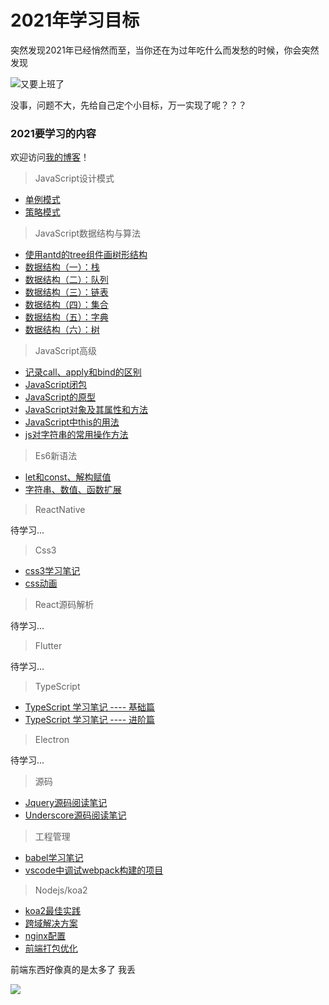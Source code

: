 # 2021年学习目标

突然发现2021年已经悄然而至，当你还在为过年吃什么而发愁的时候，你会突然发现

![又要上班了](http://ww4.sinaimg.cn/bmiddle/6af89bc8gw1f8r8dfjpgbj20640640sv.jpg)

没事，问题不大，先给自己定个小目标，万一实现了呢？？？

### 2021要学习的内容

欢迎访问[我的博客](http://www.lisireason.xyz/profile/lisir)！

> JavaScript设计模式

- [单例模式](https://github.com/lisir-eason/front-end-learn/blob/master/CSDN/%E5%8D%95%E4%BE%8B%E6%A8%A1%E5%BC%8F.md)
- [策略模式](https://github.com/lisir-eason/front-end-learn/blob/master/CSDN/%E7%AD%96%E7%95%A5%E6%A8%A1%E5%BC%8F.md)

> JavaScript数据结构与算法

- [使用antd的tree组件画树形结构](https://github.com/lisir-eason/front-end-learn/blob/master/CSDN/%E4%BD%BF%E7%94%A8antd%E7%9A%84tree%E7%BB%84%E4%BB%B6%E7%94%BB%E6%A0%91%E5%BD%A2%E7%BB%93%E6%9E%84%EF%BC%88%E9%87%8D%E7%82%B9%E5%9C%A8%E4%BA%8E%E6%95%B0%E6%8D%AE%E7%9A%84%E5%A4%84%E7%90%86%EF%BC%89.md)
- [数据结构（一）：栈](https://github.com/lisir-eason/front-end-learn/blob/master/js%E4%B8%AD%E7%9A%84%E6%95%B0%E6%8D%AE%E7%BB%93%E6%9E%84/%E6%95%B0%E6%8D%AE%E7%BB%93%E6%9E%84%EF%BC%88%E4%B8%80%EF%BC%89%EF%BC%9A%E6%A0%88.md)
- [数据结构（二）：队列](https://github.com/lisir-eason/front-end-learn/blob/master/js%E4%B8%AD%E7%9A%84%E6%95%B0%E6%8D%AE%E7%BB%93%E6%9E%84/%E6%95%B0%E6%8D%AE%E7%BB%93%E6%9E%84%EF%BC%88%E4%BA%8C%EF%BC%89%EF%BC%9A%E9%98%9F%E5%88%97.md)
- [数据结构（三）：链表](https://github.com/lisir-eason/front-end-learn/blob/master/js%E4%B8%AD%E7%9A%84%E6%95%B0%E6%8D%AE%E7%BB%93%E6%9E%84/%E6%95%B0%E6%8D%AE%E7%BB%93%E6%9E%84%EF%BC%88%E4%B8%89%EF%BC%89%EF%BC%9A%E9%93%BE%E8%A1%A8.md)
- [数据结构（四）：集合](https://github.com/lisir-eason/front-end-learn/blob/master/js%E4%B8%AD%E7%9A%84%E6%95%B0%E6%8D%AE%E7%BB%93%E6%9E%84/%E6%95%B0%E6%8D%AE%E7%BB%93%E6%9E%84%EF%BC%88%E5%9B%9B%EF%BC%89%EF%BC%9A%E9%9B%86%E5%90%88.md)
- [数据结构（五）：字典](https://github.com/lisir-eason/front-end-learn/blob/master/js%E4%B8%AD%E7%9A%84%E6%95%B0%E6%8D%AE%E7%BB%93%E6%9E%84/%E6%95%B0%E6%8D%AE%E7%BB%93%E6%9E%84%EF%BC%88%E4%BA%94%EF%BC%89%EF%BC%9A%E5%AD%97%E5%85%B8.md)
- [数据结构（六）：树](https://github.com/lisir-eason/front-end-learn/blob/master/js%E4%B8%AD%E7%9A%84%E6%95%B0%E6%8D%AE%E7%BB%93%E6%9E%84/%E6%95%B0%E6%8D%AE%E7%BB%93%E6%9E%84%EF%BC%88%E5%85%AD%EF%BC%89%EF%BC%9A%E6%A0%91.md)

> JavaScript高级

- [记录call、apply和bind的区别](https://github.com/lisir-eason/front-end-learn/blob/master/CSDN/%E8%AE%B0%E5%BD%95call%E3%80%81apply%E5%92%8Cbing%E7%9A%84%E5%8C%BA%E5%88%AB.md)
- [JavaScript闭包](https://github.com/lisir-eason/front-end-learn/blob/master/CSDN/JavaScript%E9%97%AD%E5%8C%85.md)
- [JavaScript的原型](https://github.com/lisir-eason/front-end-learn/blob/master/CSDN/JavaScript%E7%9A%84%E5%8E%9F%E5%9E%8B.md)
- [JavaScript对象及其属性和方法](https://github.com/lisir-eason/front-end-learn/blob/master/CSDN/JavaScript%E5%AF%B9%E8%B1%A1%E5%8F%8A%E5%85%B6%E5%B1%9E%E6%80%A7%E5%92%8C%E6%96%B9%E6%B3%95.md)
- [JavaScript中this的用法](https://github.com/lisir-eason/front-end-learn/blob/master/CSDN/JavaScript%E4%B8%ADthis%E7%9A%84%E7%94%A8%E6%B3%95.md)
- [js对字符串的常用操作方法](https://github.com/lisir-eason/front-end-learn/blob/master/CSDN/js%E5%AF%B9%E5%AD%97%E7%AC%A6%E4%B8%B2%E7%9A%84%E5%B8%B8%E7%94%A8%E6%93%8D%E4%BD%9C%E6%96%B9%E6%B3%95.md)

> Es6新语法

- [let和const、解构赋值](https://github.com/lisir-eason/front-end-learn/blob/master/es6/let%E5%92%8Cconst%E3%80%81%E8%A7%A3%E6%9E%84%E8%B5%8B%E5%80%BC.md)
- [字符串、数值、函数扩展](https://github.com/lisir-eason/front-end-learn/blob/master/es6/%E5%AD%97%E7%AC%A6%E4%B8%B2%E3%80%81%E6%95%B0%E5%80%BC%E3%80%81%E5%87%BD%E6%95%B0%E6%89%A9%E5%B1%95.md)

> ReactNative

待学习...

> Css3

- [css3学习笔记](https://github.com/lisir-eason/front-end-learn/blob/master/css/css%E5%AD%A6%E4%B9%A0%E7%AC%94%E8%AE%B0.md)
- [css动画](https://github.com/lisir-eason/front-end-learn/blob/master/css/css%E5%8A%A8%E7%94%BB.md)

> React源码解析

待学习...

> Flutter

待学习...

> TypeScript 

- [TypeScript 学习笔记  ----  基础篇](https://github.com/lisir-eason/front-end-learn/blob/master/typescript/TypeScript%20%E5%AD%A6%E4%B9%A0%E7%AC%94%E8%AE%B0--%E5%9F%BA%E7%A1%80%E7%AF%87.md)
- [TypeScript 学习笔记  ----  进阶篇](https://github.com/lisir-eason/front-end-learn/blob/master/typescript/TypeScript%20%E5%AD%A6%E4%B9%A0%E7%AC%94%E8%AE%B0--%E8%BF%9B%E9%98%B6%E7%AF%87.md)

> Electron

待学习...

> 源码

- [Jquery源码阅读笔记](https://github.com/lisir-eason/front-end-learn/blob/master/%E6%BA%90%E7%A0%81%E8%A7%A3%E6%9E%90/Jquery/jquery%E7%AC%94%E8%AE%B0.md)
- [Underscore源码阅读笔记](https://github.com/lisir-eason/front-end-learn/blob/master/%E6%BA%90%E7%A0%81%E8%A7%A3%E6%9E%90/Underscore/underscore%E7%AC%94%E8%AE%B0.md)

> 工程管理

- [babel学习笔记](https://github.com/lisir-eason/front-end-learn/blob/master/babel/babel%E5%AD%A6%E4%B9%A0%E7%AC%94%E8%AE%B0.md)
- [vscode中调试webpack构建的项目](https://github.com/lisir-eason/front-end-learn/blob/master/CSDN/vscode%E4%B8%AD%E8%B0%83%E8%AF%95webpack%E6%9E%84%E5%BB%BA%E7%9A%84%E9%A1%B9%E7%9B%AE.md)

> Nodejs/koa2

- [koa2最佳实践](https://github.com/lisir-eason/front-end-learn/blob/master/koa2%E6%9C%80%E4%BD%B3%E5%AE%9E%E8%B7%B5/koa2%E6%9C%80%E4%BD%B3%E5%AE%9E%E8%B7%B5.md)
- [跨域解决方案](https://github.com/lisir-eason/front-end-learn/blob/master/koa2%E6%9C%80%E4%BD%B3%E5%AE%9E%E8%B7%B5/%E8%A7%A3%E5%86%B3%E8%B7%A8%E8%B6%8A%E9%97%AE%E9%A2%98.md)
- [nginx配置](https://github.com/lisir-eason/front-end-learn/blob/master/koa2%E6%9C%80%E4%BD%B3%E5%AE%9E%E8%B7%B5/nginx%E9%85%8D%E7%BD%AE.md)
- [前端打包优化](https://github.com/lisir-eason/front-end-learn/blob/master/koa2%E6%9C%80%E4%BD%B3%E5%AE%9E%E8%B7%B5/%E6%80%A7%E8%83%BD%E4%BC%98%E5%8C%96%E4%B9%8B%E5%89%8D%E7%AB%AF%E6%89%93%E5%8C%85.md)

前端东西好像真的是太多了 我丢

![](http://ww4.sinaimg.cn/bmiddle/9150e4e5gy1fumb4aw63bg207x07xt8w.gif)